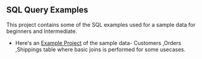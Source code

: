 ## SQL Query Examples 
This project contains some of the SQL examples used for a sample data for beginners and Intermediate.

* Here's an [Example Project](https://github.com/pooja2434/SQL-Projects/blob/main/Examples.sql) of the sample data- Customers ,Orders ,Shippings table  where basic joins is performed  for some usecases. 
